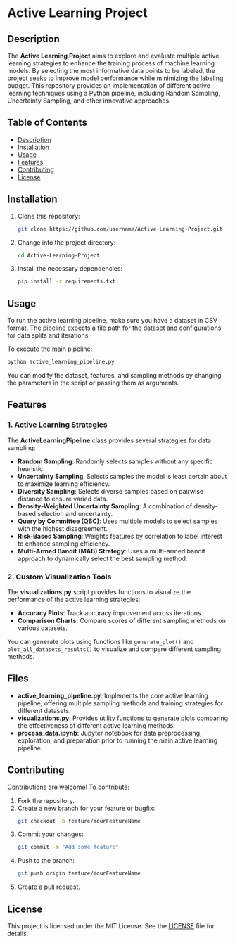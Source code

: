 # Active Learning Project

## Description
The **Active Learning Project** aims to explore and evaluate multiple active learning strategies to enhance the training process of machine learning models. By selecting the most informative data points to be labeled, the project seeks to improve model performance while minimizing the labeling budget. This repository provides an implementation of different active learning techniques using a Python pipeline, including Random Sampling, Uncertainty Sampling, and other innovative approaches.

## Table of Contents
- [Description](#description)
- [Installation](#installation)
- [Usage](#usage)
- [Features](#features)
- [Contributing](#contributing)
- [License](#license)

## Installation

1. Clone this repository:
   ```bash
   git clone https://github.com/username/Active-Learning-Project.git
   ```

2. Change into the project directory:
   ```bash
   cd Active-Learning-Project
   ```

3. Install the necessary dependencies:
   ```bash
   pip install -r requirements.txt
   ```

## Usage

To run the active learning pipeline, make sure you have a dataset in CSV format. The pipeline expects a file path for the dataset and configurations for data splits and iterations.

To execute the main pipeline:

```bash
python active_learning_pipeline.py
```

You can modify the dataset, features, and sampling methods by changing the parameters in the script or passing them as arguments.

## Features

### 1. Active Learning Strategies
The **ActiveLearningPipeline** class provides several strategies for data sampling:
- **Random Sampling**: Randomly selects samples without any specific heuristic.
- **Uncertainty Sampling**: Selects samples the model is least certain about to maximize learning efficiency.
- **Diversity Sampling**: Selects diverse samples based on pairwise distance to ensure varied data.
- **Density-Weighted Uncertainty Sampling**: A combination of density-based selection and uncertainty.
- **Query by Committee (QBC)**: Uses multiple models to select samples with the highest disagreement.
- **Risk-Based Sampling**: Weights features by correlation to label interest to enhance sampling efficiency.
- **Multi-Armed Bandit (MAB) Strategy**: Uses a multi-armed bandit approach to dynamically select the best sampling method.

### 2. Custom Visualization Tools
The **visualizations.py** script provides functions to visualize the performance of the active learning strategies:
- **Accuracy Plots**: Track accuracy improvement across iterations.
- **Comparison Charts**: Compare scores of different sampling methods on various datasets.

You can generate plots using functions like `generate_plot()` and `plot_all_datasets_results()` to visualize and compare different sampling methods.

## Files
- **active_learning_pipeline.py**: Implements the core active learning pipeline, offering multiple sampling methods and training strategies for different datasets.
- **visualizations.py**: Provides utility functions to generate plots comparing the effectiveness of different active learning methods.
- **process_data.ipynb**: Jupyter notebook for data preprocessing, exploration, and preparation prior to running the main active learning pipeline.

## Contributing

Contributions are welcome! To contribute:

1. Fork the repository.
2. Create a new branch for your feature or bugfix:
   ```bash
   git checkout -b feature/YourFeatureName
   ```
3. Commit your changes:
   ```bash
   git commit -m "Add some feature"
   ```
4. Push to the branch:
   ```bash
   git push origin feature/YourFeatureName
   ```
5. Create a pull request.

## License

This project is licensed under the MIT License. See the [LICENSE](LICENSE) file for details.
